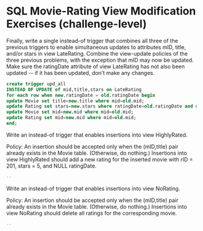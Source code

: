 # SQL Movie-Rating View Modification Exercises (challenge-level)

Finally, write a single instead-of trigger that combines all three of the previous triggers to enable simultaneous updates to attributes mID, title, and/or stars in view LateRating. Combine the view-update policies of the three previous problems, with the exception that mID may now be updated. Make sure the ratingDate attribute of view LateRating has not also been updated -- if it has been updated, don't make any changes.
```sql
create trigger upd_all
INSTEAD OF UPDATE of mid,title,stars on LateRating
for each row when new.ratingDate = old.ratingDate begin
update Movie set title=new.title where mid=old.mid;
update Rating set stars=new.stars where ratingDate=old.ratingDate and mid=old.mid;
update Movie set mid=new.mid where mid=old.mid;
update Rating set mid=new.mid where mid=old.mid;
end;
```

Write an instead-of trigger that enables insertions into view HighlyRated.

Policy: An insertion should be accepted only when the (mID,title) pair already exists in the Movie table. (Otherwise, do nothing.) Insertions into view HighlyRated should add a new rating for the inserted movie with rID = 201, stars = 5, and NULL ratingDate.
```sql
--
```

Write an instead-of trigger that enables insertions into view NoRating.

Policy: An insertion should be accepted only when the (mID,title) pair already exists in the Movie table. (Otherwise, do nothing.) Insertions into view NoRating should delete all ratings for the corresponding movie.
```sql
--
```
